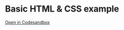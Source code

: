 # Basic HTML & CSS example

[Open in Codesandbox](https://codesandbox.io/embed/pui-ssui-week-01-basic-html-css-example-dpd3u?fontsize=14)
